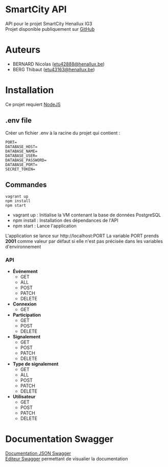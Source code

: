 # SmartCity API
API pour le projet SmartCity Henallux IG3 <br/>
Projet disponible publiquement sur [GitHub](https://github.com/ThibBer/smartcity_api)

# Auteurs
- BERNARD Nicolas (etu42888@henallux.be)
- BERG Thibaut (etu43163@henallux.be)

# Installation
Ce projet requiert [NodeJS](https://nodejs.org/en/)


## .env file
Créer un fichier .env à la racine du projet qui contient :<br/>

```
PORT=
DATABASE_HOST=
DATABASE_NAME=
DATABASE_USER=
DATABASE_PASSWORD=
DATABASE_PORT=
SECRET_TOKEN=
```

## Commandes
```
vagrant up
npm install
npm start
```

- vagrant up : Initialise la VM contenant la base de données PostgreSQL
- npm install : Installation des dépendances de l'API
- npm start : Lance l'application

L'application se lance sur http://localhost:PORT
La variable PORT prends **2001** comme valeur par défaut si elle n'est pas précisée dans les variables d'environnement

### API
- **Événement**
  - GET
  - ALL
  - POST
  - PATCH
  - DELETE
- **Connexion**
  - GET
- **Participation**
  - GET
  - POST
  - DELETE
- **Signalement**
  - GET
  - POST
  - PATCH
  - DELETE
- **Type de signalement**
  - GET
  - ALL
  - POST
  - PATCH
  - DELETE
- **Utilisateur**
    - GET
    - POST
    - PATCH
    - DELETE
  
# Documentation Swagger
[Documentation JSON Swagger](./swagger/spec.json) <br/>
[Editeur Swagger](https://editor.swagger.io/) permettant de visualier la documentation
